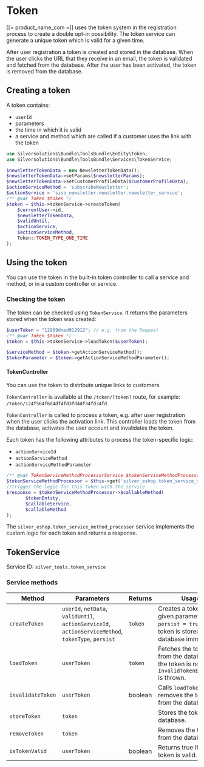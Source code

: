 # Token

[[= product_name_com =]] uses the token system in the registration process to create a double opt-in possibility.
The token service can generate a unique token which is valid for a given time.

After user registration a token is created and stored in the database.
When the user clicks the URL that they receive in an email, the token is validated and fetched from the database.
After the user has been activated, the token is removed from the database.

## Creating a token

A token contains:

- `userId`
- parameters 
- the time in which it is valid
- a service and method which are called if a customer uses the link with the token

``` php
use Silversolutions\Bundle\ToolsBundle\Entity\Token;
use Silversolutions\Bundle\ToolsBundle\Services\TokenService;

$newsletterTokenData = new NewsletterTokenData();
$newsletterTokenData->setParams($newsletterParams);
$newsletterTokenData->setCustomerProfileData($customerProfileData);
$actionServiceMethod = 'subscribeNewsletter';
$actionService = 'siso_newsletter.newsletter.newsletter_service';
/** @var Token $token */
$token = $this->tokenService->createToken(
    $currentUser->id,
    $newsletterTokenData,
    $validUntil,
    $actionService,
    $actionServiceMethod,
    Token::TOKEN_TYPE_ONE_TIME
);
```

## Using the token

You can use the token in the built-in token controller to call a service and method, or in a custom controller or service.

### Checking the token

The token can be checked using `TokenService`. It returns the parameters stored when the token was created: 

``` php
$userToken = "12909dmsd912912"; // e.g. from the Request
/** @var Token $token */
$token = $this->tokenService->loadToken($userToken);

$serviceMethod = $token->getActionServiceMethod();
$tokenParameter = $token->getActionServiceMethodParameter();
```

#### TokenController

You can use the token to distribute unique links to customers.

`TokenController` is available at the `/token/[token]` route, for example: `/token/124f564f6d4df4fd3fd4df34fd34fd`.

`TokenController` is called to process a token, e.g. after user registration when the user clicks the activation link.
This controller loads the token from the database, activates the user account and invalidates the token.

Each token has the following attributes to process the token-specific logic:

- `actionServiceId`
- `actionServiceMethod`
- `actionServiceMethodParameter`

``` php
/** @var TokenServiceMethodProcessorService $tokenServiceMethodProcessor */
$tokenServiceMethodProcessor = $this->get('silver_eshop.token_service_method_processor');
//trigger the logic for this token with the service
$response = $tokenServiceMethodProcessor->$callableMethod(
       $tokenEntity,
       $callableService,
       $callableMethod
);
```

The `silver_eshop.token_service_method_processor` service implements the custom logic for each token and returns a response.

## TokenService

Service ID: `silver_tools.token_service`

### Service methods

|Method|Parameters|Returns|Usage|
|--- |--- |--- |--- |
|`createToken`|`userId`, `netData`, `validUntil`, `actionServiceId`, `actionServiceMethod`, `tokenType`, `persist`|`token`|Creates a token with given parameters. If `persist = true`, the token is stored in the database immediately.|
|`loadToken`|`userToken`|`token`|Fetches the token from the database. If the token is not valid, `InvalidTokenException` is thrown.|
|`invalidateToken`|`userToken`|boolean|Calls `loadToken()` and removes the token from the database.|
|`storeToken`|`token`||Stores the token in the database.|
|`removeToken`|`token`||Removes the token from the database.|
|`isTokenValid`|`userToken`|boolean|Returns true if the token is valid.|
